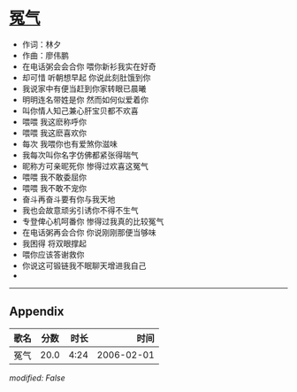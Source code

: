 # [冤气](https://music.163.com/song?id=66059)

* 作词：林夕
* 作曲：廖伟鹏
* 在电话粥会会合你  喂你新衫我实在好奇
* 却可惜  听朝想早起  你说此刻肚饿到你
* 我说家中有便当赶到你家转眼已晨曦
* 明明连名带姓是你  然而如何似爱着你
* 叫你情人知己兼心肝宝贝都不欢喜
* 喂喂  我这麽称呼你
* 喂喂  我这麽喜欢你
* 每次  我喂你也有爱煞你滋味
* 我每次叫你名字仿佛都紧张得喘气
* 昵称方可亲昵死你  惨得过欢喜这冤气
* 喂喂  我不敢委屈你
* 喂喂  我不敢不宠你
* 奋斗再奋斗要有你与我天地
* 我也会故意顽劣引诱你不得不生气
* 专登俾心机呵番你 惨得过我真的比较冤气
* 在电话粥再会合你 你说刚刚那便当够味
* 我困得  将双眼撑起
* 喂你应该答谢救你
* 你说这可锻链我不眠聊天增进我自己
* 


---

## Appendix

|歌名|分数|时长|时间|
|:---|:---:|---:|---:|
|冤气|20.0|4:24|2006-02-01

*modified: False*